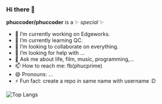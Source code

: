 ### Hi there 👋

**phuccoder/phuccoder** is a ✨ _special_ ✨

- 🔭 I’m currently working on Edgeworks.
- 🌱 I’m currently learning QC.
- 👯 I’m looking to collaborate on everything.
- 🤔 I’m looking for help with ...
- 💬 Ask me about life, film, music, programming,...
- 📫 How to reach me: fb(phucprime)
- 😄 Pronouns: ...
- ⚡ Fun fact: create a repo in same name with username :D

![Top Langs](https://github-readme-stats.vercel.app/api/top-langs/?username=phuccoder&theme=buefy&layout=compact)
